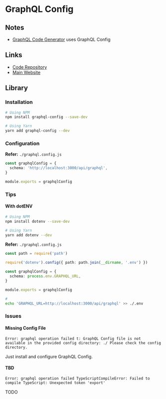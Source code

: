 # GraphQL Config

## Notes

- [GraphQL Code Generator](/graphql/graphql-codegen.md) uses GraphQL Config

## Links

- [Code Repository](https://github.com/kamilkisiela/graphql-config)
- [Main Website](https://graphql-config.com)

## Library

### Installation

```sh
# Using NPM
npm install graphql-config --save-dev

# Using Yarn
yarn add graphql-config --dev
```

### Configuration

**Refer:** `./graphql.config.js`

```ts
const graphqlConfig = {
  schema: 'http://localhost:3000/api/graphql',
}

module.exports = graphqlConfig
```

<!--
documents: './src/**/*.{graphql,js,ts,jsx,tsx}'
documents: './src/graphql/**/*.graphql',
-->

### Tips

#### With dotENV

```sh
# Using NPM
npm install dotenv --save-dev

# Using Yarn
yarn add dotenv --dev
```

**Refer:** `./graphql.config.js`

```ts
const path = require('path')

require('dotenv').config({ path: path.join(__dirname, '.env') })

const graphqlConfig = {
  schema: process.env.GRAPHQL_URL,
}

module.exports = graphqlConfig
```

```sh
#
echo 'GRAPHQL_URL=http://localhost:3000/api/graphql' >> ./.env
```

### Issues

#### Missing Config File

```log
Error: graphql operation failed t: GraphQL Config file is not available in the provided config directory: ./ Please check the config directory.
```

Just install and configure GraphQL Config.

#### TBD

```log
Error: graphql operation failed TypeScriptCompileError: Failed to compile TypeScript: Unexpected token 'export'
```

TODO
